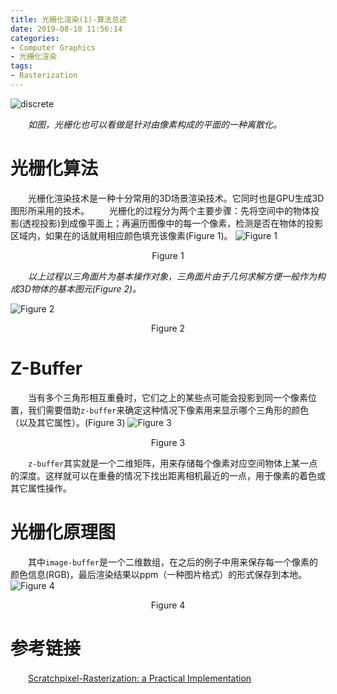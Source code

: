 ```yaml
---
title: 光栅化渲染(1)-算法总述
date: 2019-08-10 11:56:14
categories:
- Computer Graphics
- 光栅化渲染
tags:
- Rasterization
---
```


![discrete](/discrete.png)
<!--more-->

　　*如图，光栅化也可以看做是针对由像素构成的平面的一种离散化。*
# 光栅化算法
　　光栅化渲染技术是一种十分常用的3D场景渲染技术。它同时也是GPU生成3D图形所采用的技术。
　　光栅化的过程分为两个主要步骤：先将空间中的物体投影(透视投影)到成像平面上；再遍历图像中的每一个像素，检测是否在物体的投影区域内，如果在的话就用相应颜色填充该像素(Figure 1)。
![Figure 1](/figure1.png)
<center>Figure 1</center>

　　*以上过程以三角面片为基本操作对象，三角面片由于几何求解方便一般作为构成3D物体的基本图元(Figure 2)。*

![Figure 2](/figure2.jpg)
<center>Figure 2</center>

# Z-Buffer
　　当有多个三角形相互重叠时，它们之上的某些点可能会投影到同一个像素位置，我们需要借助``z-buffer``来确定这种情况下像素用来显示哪个三角形的颜色（以及其它属性）。(Figure 3)
![Figure 3](/figure3.png)
<center>Figure 3</center>

　　``z-buffer``其实就是一个二维矩阵，用来存储每个像素对应空间物体上某一点的深度。这样就可以在重叠的情况下找出距离相机最近的一点，用于像素的着色或其它属性操作。

# 光栅化原理图
　　其中``image-buffer``是一个二维数组，在之后的例子中用来保存每一个像素的颜色信息(RGB)，最后渲染结果以ppm（一种图片格式）的形式保存到本地。
![Figure 4](/figure4.png)
<center>Figure 4</center>

# 参考链接
　　[Scratchpixel-Rasterization: a Practical Implementation](https://www.scratchapixel.com/lessons/3d-basic-rendering/rasterization-practical-implementation/overview-rasterization-algorithm)



